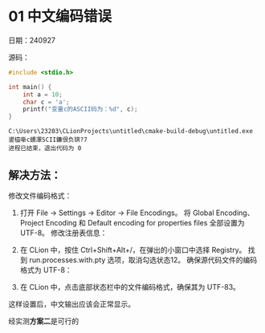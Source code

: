 # 01 中文编码错误
日期：240927

源码：
```C
#include <stdio.h>

int main() {
    int a = 10;
    char c = 'a';
    printf("变量c的ASCII码为：%d", c);
}
```
```output
C:\Users\23203\CLionProjects\untitled\cmake-build-debug\untitled.exe
鍙橀噺c鐨凙SCII鐮佷负锛?7
进程已结束，退出代码为 0
```
## 解决方法：

修改文件编码格式：

1. 打开 File -> Settings -> Editor -> File Encodings。
将 Global Encoding、Project Encoding 和 Default encoding for properties files 全部设置为 UTF-8。
修改注册表信息：

2. 在 CLion 中，按住 Ctrl+Shift+Alt+/，在弹出的小窗口中选择 Registry。
找到 run.processes.with.pty 选项，取消勾选状态12。
确保源代码文件的编码格式为 UTF-8：

3. 在 CLion 中，点击底部状态栏中的文件编码格式，确保其为 UTF-83。

这样设置后，中文输出应该会正常显示。

经实测**方案二**是可行的